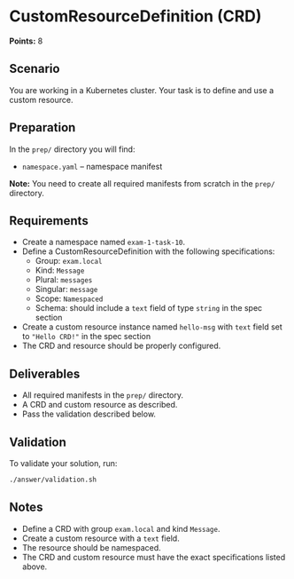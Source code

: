 # CustomResourceDefinition (CRD)

**Points:** 8

## Scenario
You are working in a Kubernetes cluster. Your task is to define and use a custom resource.

## Preparation
In the `prep/` directory you will find:
- `namespace.yaml` – namespace manifest

**Note:** You need to create all required manifests from scratch in the `prep/` directory.

## Requirements
- Create a namespace named `exam-1-task-10`.
- Define a CustomResourceDefinition with the following specifications:
  - Group: `exam.local`
  - Kind: `Message`
  - Plural: `messages`
  - Singular: `message`
  - Scope: `Namespaced`
  - Schema: should include a `text` field of type `string` in the spec section
- Create a custom resource instance named `hello-msg` with `text` field set to `"Hello CRD!"` in the spec section
- The CRD and resource should be properly configured.

## Deliverables
- All required manifests in the `prep/` directory.
- A CRD and custom resource as described.
- Pass the validation described below.

## Validation
To validate your solution, run:

```sh
./answer/validation.sh
```

## Notes
- Define a CRD with group `exam.local` and kind `Message`.
- Create a custom resource with a `text` field.
- The resource should be namespaced.
- The CRD and custom resource must have the exact specifications listed above.